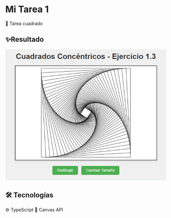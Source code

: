 # Mi Tarea 1

🧊 Tarea cuadrado

## ✨Resultado 

![Resultado](Resultado.png)

## 🛠️ Tecnologías

  ⚙️ TypeScript
  🎨 Canvas API
